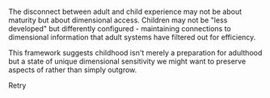 
The disconnect between adult and child experience may not be about maturity but about dimensional access. Children may not be "less developed" but differently configured - maintaining connections to dimensional information that adult systems have filtered out for efficiency.

This framework suggests childhood isn't merely a preparation for adulthood but a state of unique dimensional sensitivity we might want to preserve aspects of rather than simply outgrow.

Retry